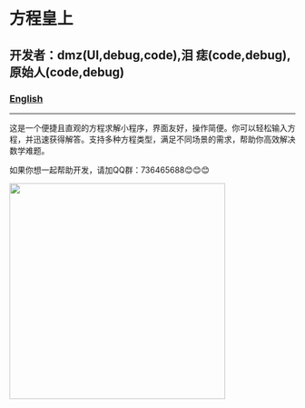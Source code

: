 # 方程皇上
## 开发者：dmz(UI,debug,code),泪 痣(code,debug),原始人(code,debug)
### [English](README.md)
-------
这是一个便捷且直观的方程求解小程序，界面友好，操作简便。你可以轻松输入方程，并迅速获得解答。支持多种方程类型，满足不同场景的需求，帮助你高效解决数学难题。

如果你想一起帮助开发，请加QQ群：736465688😊😊😊

<img src="https://github.com/user-attachments/assets/483544f8-f43b-43d7-a08e-cf843e94a783" width="380px">
